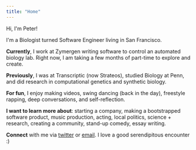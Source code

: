 ```yaml
---
title: "Home"
---
```


Hi, I'm Peter!

I'm a Biologist turned Software Engineer living in San Francisco.

**Currently**, I work at Zymergen writing software to control an automated biology lab. Right now, I am taking a few months of part-time to explore and create.

**Previously**, I was at Transcriptic (now Strateos), studied Biology at Penn, and did research in computational genetics and synthetic biology.

**For fun**, I enjoy making videos, swing dancing (back in the day), freestyle rapping, deep conversations, and self-reflection.

**I want to learn more about**: starting a company, making a bootstrapped software product, music production, acting, local politics, science + research, creating a community, stand-up comedy, essay writing.

**Connect** with me via [twitter](https://twitter.com/peteryin21) or <a href="mailto:py.peteryin@gmail.com" target="_blank">email</a>. I love a good serendipitous encounter :)
